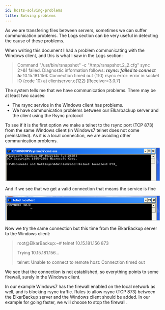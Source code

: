 ```yaml
---
id: hosts-solving-problems
title: Solving problems
---
```


As we are transfering files between servers, sometimes we can suffer communication problems. The Logs section can be very useful in detecting the cause of these problems.

When writing this document I had a problem communicating with the Windows client, and this is what I saw in the Logs section:

> Command "/usr/bin/rsnapshot" -c "/tmp/rsnapshot.2\_2.cfg" sync 2&gt;&1 failed. Diagnostic information follows: _**rsync: failed to connect to**_ 10.15.181.156: Connection timed out \(110\) rsync error: error in socket IO \(code 10\) at clientserver.c\(122\) \[Receiver=3.0.7\]

The system tells me that we have communication problems. There may be at least two causes:

* The rsync service in the Windows client has problems.
* We have communication problems between our Elkarbackup server and the client using the Rsync protocol

To see if it is the first option we make a telnet to the rsync port \(TCP 873\) from the same Windows client \(in Windows7 telnet does not come preinstalled\). As it is a local connection, we are avoiding other communication problems.

![](assets/screenshots/clients_jobs_21.png)

And if we see that we get a valid connection that means the service is fine

![](assets/screenshots/clients_jobs_22.png)

Now we try the same connection but this time from the ElkarBackup server to the Windows client:

> root@ElkarBackup:~\# telnet 10.15.181.156 873
>
> Trying 10.15.181.156...
>
> telnet: Unable to connect to remote host: Connection timed out

We see that the connection is not established, so everything points to some firewall, surely in the Windows client.

In our example Windows7 has the firewall enabled on the local network as well, and is blocking rsync traffic. Rules to allow rsync \(TCP 873\) between the ElkarBackup server and the Windows client should be added. In our example for going faster, we will choose to stop the firewall.

